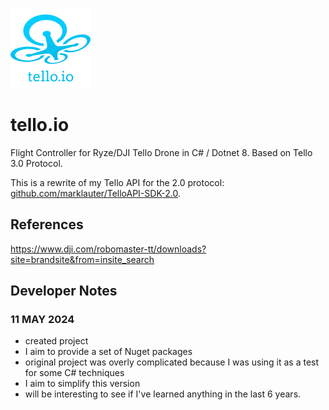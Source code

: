 ![tello.io logo](https://raw.githubusercontent.com/marklauter/tello.io/main/images/drone.png)

# tello.io
Flight Controller for Ryze/DJI Tello Drone in C# / Dotnet 8. 
Based on Tello 3.0 Protocol.

This is a rewrite of my Tello API for the 2.0 protocol: [github.com/marklauter/TelloAPI-SDK-2.0](https://github.com/marklauter/TelloAPI-SDK-2.0). 

## References
https://www.dji.com/robomaster-tt/downloads?site=brandsite&from=insite_search

## Developer Notes
### 11 MAY 2024
- created project
- I aim to provide a set of Nuget packages
- original project was overly complicated because I was using it as a test for some C# techniques
- I aim to simplify this version
- will be interesting to see if I've learned anything in the last 6 years.
